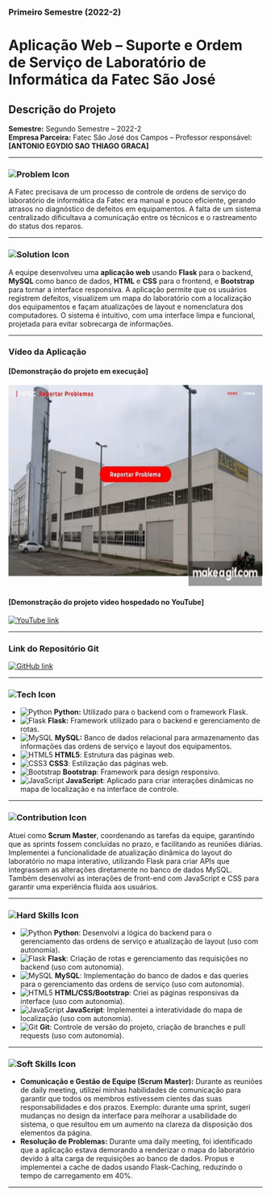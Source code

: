 
### Primeiro Semestre (2022-2)

# Aplicação Web – Suporte e Ordem de Serviço de Laboratório de Informática da Fatec São José

## Descrição do Projeto
**Semestre:** Segundo Semestre – 2022-2  
**Empresa Parceira:** Fatec São José dos Campos – Professor responsável: **[ANTONIO EGYDIO SAO THIAGO GRACA]**

---

### ![Problem Icon](https://img.shields.io/badge/-Problema-E74C3C?style=flat&logo=issue-tracking&logoColor=white)

A Fatec precisava de um processo de controle de ordens de serviço do laboratório de informática da Fatec era manual e pouco eficiente, gerando atrasos no diagnóstico de defeitos em equipamentos. A falta de um sistema centralizado dificultava a comunicação entre os técnicos e o rastreamento do status dos reparos.

---

### ![Solution Icon](https://img.shields.io/badge/-Solução-27AE60?style=flat&logo=solution&logoColor=white)

A equipe desenvolveu uma **aplicação web** usando **Flask** para o backend, **MySQL** como banco de dados, **HTML** e **CSS** para o frontend, e **Bootstrap** para tornar a interface responsiva. A aplicação permite que os usuários registrem defeitos, visualizem um mapa do laboratório com a localização dos equipamentos e façam atualizações de layout e nomenclatura dos computadores. O sistema é intuitivo, com uma interface limpa e funcional, projetada para evitar sobrecarga de informações.

---

### **Vídeo da Aplicação**
#### **[Demonstração do projeto em execução]**

<p align="center">
  <p>
    <img src="https://raw.githubusercontent.com/tsilvadev89/API1S/refs/heads/main/Imagens/API_3_Sprint_TerramEtVerum.gif" alt="Projeto20221S " width="800" height="400">
  </p>
</p>

#### **[Demonstração do projeto video hospedado no YouTube]**

<a href="https://www.youtube.com/watch?v=wi2l6Axu2Rk" target="_blank">
  <img src="https://img.shields.io/badge/YouTube-FF0000?logo=youtube&logoColor=white&style=flat-square" alt="YouTube link">
</a>

---

### **Link do Repositório Git**  
<a href="https://github.com/seu-usuario/projeto-sos" target="_blank">
  <img src="https://img.shields.io/badge/GitHub-181717?logo=github&logoColor=white&style=flat-square" alt="GitHub link">
</a>

---

### ![Tech Icon](https://img.shields.io/badge/-Tecnologias%20Utilizadas-3498DB?style=flat&logo=stackshare&logoColor=white)

- ![Python](https://img.shields.io/badge/-Python-3776AB?logo=python&logoColor=white&style=flat) **Python:** Utilizado para o backend com o framework Flask.
- ![Flask](https://img.shields.io/badge/-Flask-000000?logo=flask&logoColor=white&style=flat) **Flask:** Framework utilizado para o backend e gerenciamento de rotas.
- ![MySQL](https://img.shields.io/badge/-MySQL-4479A1?logo=mysql&logoColor=white&style=flat) **MySQL:** Banco de dados relacional para armazenamento das informações das ordens de serviço e layout dos equipamentos.
- ![HTML5](https://img.shields.io/badge/-HTML5-E34F26?logo=html5&logoColor=white&style=flat) **HTML5**: Estrutura das páginas web.
- ![CSS3](https://img.shields.io/badge/-CSS3-1572B6?logo=css3&logoColor=white&style=flat) **CSS3**: Estilização das páginas web.
- ![Bootstrap](https://img.shields.io/badge/-Bootstrap-563D7C?logo=bootstrap&logoColor=white&style=flat) **Bootstrap**: Framework para design responsivo.
- ![JavaScript](https://img.shields.io/badge/-JavaScript-F7DF1E?logo=javascript&logoColor=black&style=flat) **JavaScript**: Aplicado para criar interações dinâmicas no mapa de localização e na interface de controle.

---


### ![Contribution Icon](https://img.shields.io/badge/-Contribuições%20Pessoais-F39C12?style=flat&logo=contribution&logoColor=white)

Atuei como **Scrum Master**, coordenando as tarefas da equipe, garantindo que as sprints fossem concluídas no prazo, e facilitando as reuniões diárias. Implementei a funcionalidade de atualização dinâmica do layout do laboratório no mapa interativo, utilizando Flask para criar APIs que integrassem as alterações diretamente no banco de dados MySQL. Também desenvolvi as interações de front-end com JavaScript e CSS para garantir uma experiência fluida aos usuários.  

---

### ![Hard Skills Icon](https://img.shields.io/badge/-Hard%20Skills-2ECC71?style=flat&logo=skillshare&logoColor=white)

- ![Python](https://img.shields.io/badge/-Python-3776AB?logo=python&logoColor=white&style=flat) **Python**: Desenvolvi a lógica do backend para o gerenciamento das ordens de serviço e atualização de layout (uso com autonomia).
- ![Flask](https://img.shields.io/badge/-Flask-000000?logo=flask&logoColor=white&style=flat) **Flask**: Criação de rotas e gerenciamento das requisições no backend (uso com autonomia).
- ![MySQL](https://img.shields.io/badge/-MySQL-4479A1?logo=mysql&logoColor=white&style=flat) **MySQL**: Implementação do banco de dados e das queries para o gerenciamento das ordens de serviço (uso com autonomia).
- ![HTML5](https://img.shields.io/badge/-HTML5-E34F26?logo=html5&logoColor=white&style=flat) **HTML/CSS/Bootstrap**: Criei as páginas responsivas da interface (uso com autonomia).
- ![JavaScript](https://img.shields.io/badge/-JavaScript-F7DF1E?logo=javascript&logoColor=black&style=flat) **JavaScript**: Implementei a interatividade do mapa de localização (uso com autonomia).
- ![Git](https://img.shields.io/badge/-Git-F05032?logo=git&logoColor=white&style=flat) **Git**: Controle de versão do projeto, criação de branches e pull requests (uso com autonomia).

---

### ![Soft Skills Icon](https://img.shields.io/badge/-Soft%20Skills-9B59B6?style=flat&logo=meetup&logoColor=white)

- **Comunicação e Gestão de Equipe (Scrum Master):** Durante as reuniões de daily meeting, utilizei minhas habilidades de comunicação para garantir que todos os membros estivessem cientes das suas responsabilidades e dos prazos. Exemplo: durante uma sprint, sugeri mudanças no design da interface para melhorar a usabilidade do sistema, o que resultou em um aumento na clareza da disposição dos elementos da página.
- **Resolução de Problemas:** Durante uma daily meeting, foi identificado que a aplicação estava demorando a renderizar o mapa do laboratório devido à alta carga de requisições ao banco de dados. Propus e implementei a cache de dados usando Flask-Caching, reduzindo o tempo de carregamento em 40%.

---
